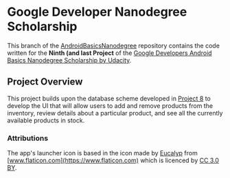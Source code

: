 # Google Developer Nanodegree Scholarship

This branch of the [AndroidBasicsNanodegree](https://github.com/EnduranceCode/GoogleDeveloperNanodegreeScholarship/tree/master) repository contains the code written for the **Ninth (and last Project**  of the [Google Developers Android Basics Nanodegree Scholarship by Udacity](https://sites.google.com/knowlabs.com/gdnd2017).

## Project Overview

This project builds upon the database scheme developed in [Project 8](https://github.com/EnduranceCode/GoogleDeveloperNanodegreeScholarship/tree/project8) to develop the UI that will allow users to add and remove products from the inventory, review details about a particular product, and see all the currently available products in stock.

### Attributions

The app's launcher icon is based in the icon made by [Eucalyp](https://www.flaticon.com/authors/eucalyp) from [www.flaticon.com](https://www.flaticon.com) which is licenced by [CC 3.0 BY](http://creativecommons.org/licenses/by/3.0/).
